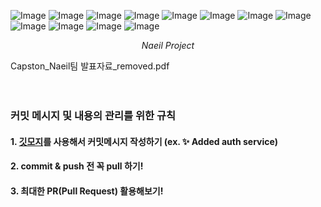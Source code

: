 ![Image](https://github.com/user-attachments/assets/ddbbfa57-b855-48ff-af17-c900039a23dd)
![Image](https://github.com/user-attachments/assets/96fcb248-e8a2-4173-8747-b35fac8b2057)
![Image](https://github.com/user-attachments/assets/712cdbba-9996-4673-bb61-760537a6ac4e)
![Image](https://github.com/user-attachments/assets/8447fa23-4ad3-4d44-8257-f66e2b54dec2)
![Image](https://github.com/user-attachments/assets/f35727d0-d073-43c7-b9f2-514265e899f8)
![Image](https://github.com/user-attachments/assets/713e9d91-6db2-46c4-86c7-3fb6440a2d65)
![Image](https://github.com/user-attachments/assets/079ebfe1-f44e-4977-bffd-06bba0397ff9)
![Image](https://github.com/user-attachments/assets/1ed21cb1-2697-4b79-bffb-28f3fb56d676)
![Image](https://github.com/user-attachments/assets/08647139-dc7e-498a-ba56-2c6edaa5e9ce)
![Image](https://github.com/user-attachments/assets/a532f9b2-3409-4e57-852e-e42ec36e0902)
![Image](https://github.com/user-attachments/assets/6830e4b7-efe3-4e93-85d1-5a5cf527bf57)
![Image](https://github.com/user-attachments/assets/af08c13c-b370-4a30-b925-025503a1b5fa)

<div align="center"><em>Naeil Project</em></div>

Capston_Naeil팀 발표자료_removed.pdf
<br/><br/><br/>



### 커밋 메시지 및 내용의 관리를 위한 규칙
#### 1. [깃모지](https://gitmoji.dev)를 사용해서 커밋메시지 작성하기 (ex. ✨ Added auth service)
#### 2. commit & push 전 꼭 pull 하기!
#### 3. 최대한 PR(Pull Request) 활용해보기!
